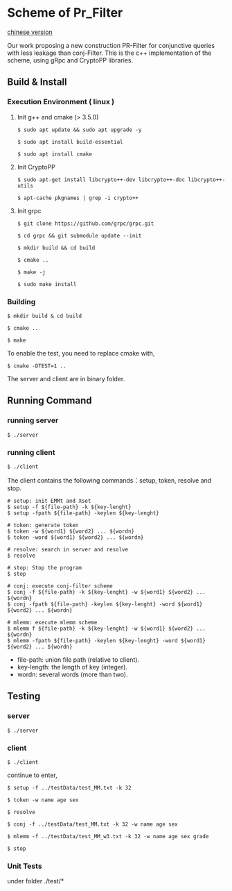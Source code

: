 # Scheme of Pr_Filter

[chinese version](./README.CN.md)

Our work proposing a new construction PR-Filter for conjunctive queries with less leakage than conj-Filter. This is the c++ implementation of the scheme, using gRpc and CryptoPP libraries.

## Build & Install

### Execution Environment ( linux )

1. Init g++ and cmake (> 3.5.0)
    ```
    $ sudo apt update && sudo apt upgrade -y

    $ sudo apt install build-essential

    $ sudo apt install cmake
    ```
2. Init CryptoPP
    ```
    $ sudo apt-get install libcrypto++-dev libcrypto++-doc libcrypto++-utils

    $ apt-cache pkgnames | grep -i crypto++ 
    ```
3. Init grpc
    ```
    $ git clone https://github.com/grpc/grpc.git 

    $ cd grpc && git submodule update --init

    $ mkdir build && cd build

    $ cmake ..

    $ make -j

    $ sudo make install
    ```
### Building
```
$ mkdir build & cd build

$ cmake ..

$ make
```
To enable the test, you need to replace cmake with,
```
$ cmake -DTEST=1 ..
```
The server and client are in binary folder.

## Running Command

### running server
```
$ ./server
```
### running client
```
$ ./client
```

The client contains the following commands：setup, token, resolve and stop.
```
# setup: init EMMt and Xset
$ setup -f ${file-path} -k ${key-lenght}
$ setup -fpath ${file-path} -keylen ${key-lenght}

# token: generate token
$ token -w ${word1} ${word2} ... ${wordn}
$ token -word ${word1} ${word2} ... ${wordn}

# resolve: search in server and resolve
$ resolve

# stop: Stop the program
$ stop

# conj: execute conj-filter scheme
$ conj -f ${file-path} -k ${key-lenght} -w ${word1} ${word2} ... ${wordn}
$ conj -fpath ${file-path} -keylen ${key-lenght} -word ${word1} ${word2} ... ${wordn}

# mlemm: execute mlemm scheme
$ mlemm f ${file-path} -k ${key-lenght} -w ${word1} ${word2} ... ${wordn}
$ mlemm -fpath ${file-path} -keylen ${key-lenght} -word ${word1} ${word2} ... ${wordn}
```
- file-path: union file path (relative to client).
- key-length: the length of key (integer).
- wordn: several words (more than two).

## Testing

### server 
```
$ ./server
```

### client
```
$ ./client
```
continue to enter,
```
$ setup -f ../testData/test_MM.txt -k 32

$ token -w name age sex

$ resolve

$ conj -f ../testData/test_MM.txt -k 32 -w name age sex

$ mlemm -f ../testData/test_MM_w3.txt -k 32 -w name age sex grade

$ stop
```

### Unit Tests
under folder ./test/*